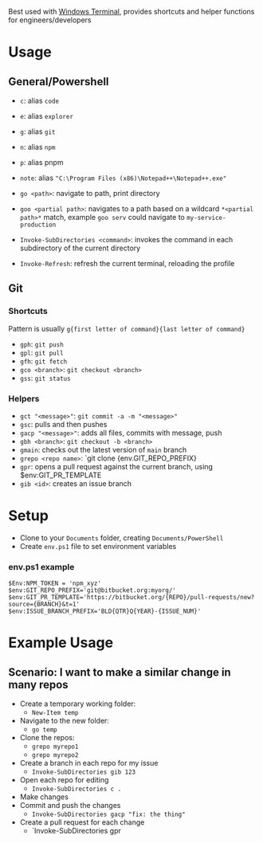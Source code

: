 Best used with [Windows Terminal](https://apps.microsoft.com/detail/9n0dx20hk701?hl=en-US&gl=US), provides shortcuts and helper functions for engineers/developers

# Usage

## General/Powershell

* `c`: alias `code`
* `e`: alias `explorer`
* `g`: alias `git`
* `n`: alias `npm`
* `p`: alias pnpm
* `note`: alias `"C:\Program Files (x86)\Notepad++\Notepad++.exe"`

* `go <path>`: navigate to path, print directory
* `goo <partial path>`: navigates to a path based on a wildcard `*<partial path>*` match, example `goo serv` could navigate to `my-service-production`
* `Invoke-SubDirectories <command>`: invokes the command in each subdirectory of the current directory
* `Invoke-Refresh`: refresh the current terminal, reloading the profile

## Git

### Shortcuts

Pattern is usually `g{first letter of command}{last letter of command}`

* `gph`: `git push`
* `gpl`: `git pull`
* `gfh`: `git fetch`
* `gco <branch>`: `git checkout <branch>`
* `gss`: `git status`

### Helpers

* `gct "<message>"`: `git commit -a -m "<message>"`
* `gsc`: pulls and then pushes
* `gacp "<message>"`: adds all files, commits with message, push
* `gbh <branch>`: `git checkout -b <branch>`
* `gmain`: checks out the latest version of `main` branch
* `grepo <repo name>`: `git clone {env.GIT_REPO_PREFIX}<repo name>
* `gpr`: opens a pull request against the current branch, using $env:GIT_PR_TEMPLATE
* `gib <id>`: creates an issue branch

# Setup

* Clone to your `Documents` folder, creating `Documents/PowerShell`
* Create `env.ps1` file to set environment variables

### env.ps1 example

```
$Env:NPM_TOKEN = 'npm_xyz'
$env:GIT_REPO_PREFIX='git@bitbucket.org:myorg/'
$env:GIT_PR_TEMPLATE='https://bitbucket.org/{REPO}/pull-requests/new?source={BRANCH}&t=1'
$env:ISSUE_BRANCH_PREFIX='BLD{QTR}Q{YEAR}-{ISSUE_NUM}'
```

# Example Usage

## Scenario: I want to make a similar change in many repos

* Create a temporary working folder:
	* `New-Item temp`
* Navigate to the new folder:
	* `go temp`
* Clone the repos:
	* `grepo myrepo1`
	* `grepo myrepo2`
* Create a branch in each repo for my issue
	* `Invoke-SubDirectories gib 123`
* Open each repo for editing
	* `Invoke-SubDirectories c .`
* Make changes
* Commit and push the changes
	* `Invoke-SubDirectories gacp "fix: the thing"`
* Create a pull request for each change
	* `Invoke-SubDirectories gpr
